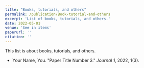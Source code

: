 ```yaml
---
title: "Books, tutorials, and others"
permalink: /publication/Book-tutorial-and-others
excerpt: 'List of books, tutorials, and others.'
date: 2022-05-01
venue: 'See in items'
paperurl: ''
citation: ''
---
```

This list is about books, tutorials, and others.

- Your Name, You. "Paper Title Number 3." <i>Journal 1</i>, 2022, 1(3).
